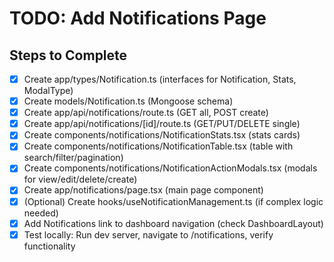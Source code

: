 # TODO: Add Notifications Page

## Steps to Complete
- [x] Create app/types/Notification.ts (interfaces for Notification, Stats, ModalType)
- [x] Create models/Notification.ts (Mongoose schema)
- [x] Create app/api/notifications/route.ts (GET all, POST create)
- [x] Create app/api/notifications/[id]/route.ts (GET/PUT/DELETE single)
- [x] Create components/notifications/NotificationStats.tsx (stats cards)
- [x] Create components/notifications/NotificationTable.tsx (table with search/filter/pagination)
- [x] Create components/notifications/NotificationActionModals.tsx (modals for view/edit/delete/create)
- [x] Create app/notifications/page.tsx (main page component)
- [x] (Optional) Create hooks/useNotificationManagement.ts (if complex logic needed)
- [x] Add Notifications link to dashboard navigation (check DashboardLayout)
- [x] Test locally: Run dev server, navigate to /notifications, verify functionality
